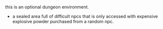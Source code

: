 this is an optional dungeon environment.

* a sealed area full of difficult npcs that is only accessed with expensive explosive powder purchased from a random npc.